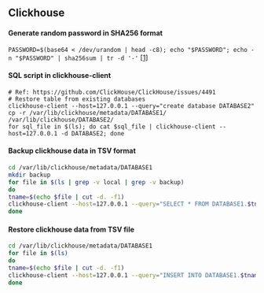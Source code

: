 ## Clickhouse

#### Generate random password in SHA256 format
```PASSWORD=$(base64 < /dev/urandom | head -c8); echo "$PASSWORD"; echo -n "$PASSWORD" | sha256sum | tr -d '-'``` [[1]](https://clickhouse.tech/docs/en/operations/settings/settings-users/)


#### SQL script in clickhouse-client
```
# Ref: https://github.com/ClickHouse/ClickHouse/issues/4491
# Restore table from existing databases
clickhouse-client --host=127.0.0.1 --query="create database DATABASE2"
cp -r /var/lib/clickhouse/metadata/DATABASE1/ /var/lib/clickhouse/DATABASE2/
for sql_file in $(ls); do cat $sql_file | clickhouse-client --host=127.0.0.1 -d DATABASE2; done
```
#### Backup clickhouse data in TSV format
```bash
cd /var/lib/clickhouse/metadata/DATABASE1
mkdir backup
for file in $(ls | grep -v local | grep -v backup)
do 
tname=$(echo $file | cut -d. -f1)
clickhouse-client --host=127.0.0.1 --query="SELECT * FROM DATABASE1.$tname FORMAT TSV" > backup/$file
done
```

#### Restore clickhouse data from TSV file
```bash
cd /var/lib/clickhouse/metadata/DATABASE1
for file in $(ls)
do 
tname=$(echo $file | cut -d. -f1)
clickhouse-client --host=127.0.0.1 --query="INSERT INTO DATABASE1.$tname FORMAT TSV" < backup/$file
done
```
